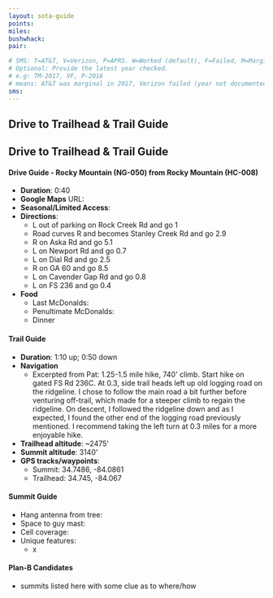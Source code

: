 ```yaml
---
layout: sota-guide
points: 
miles: 
bushwhack:
pair: 

# SMS: T=AT&T, V=Verizon, P=APRS. W=Worked (default), F=Failed, M=Marginal (some failed).
# Optional: Provide the latest year checked.
# e.g: TM-2017, VF, P-2016
# means: AT&T was marginal in 2017, Verizon failed (year not documented), APRS worked in 2016.
sms: 
---
```

Drive to Trailhead & Trail Guide
--------------------------------------------------------

Drive to Trailhead & Trail Guide
--------------------------------------------------------
#### Drive Guide - Rocky Mountain (NG-050) from Rocky Mountain (HC-008)

* **Duration**: 0:40
* **Google Maps** URL: 
* **Seasonal/Limited Access**:
* **Directions**:
    * L out of parking on Rock Creek Rd and go 1
    * Road curves R and becomes Stanley Creek Rd and go 2.9
    * R on Aska Rd and go 5.1
    * L on Newport Rd and go 0.7
    * L on Dial Rd and go 2.5
    * R on GA 60 and go 8.5
    * L on Cavender Gap Rd and go 0.8
    * L on FS 236 and go 0.4
* **Food**
    * Last McDonalds: 
    * Penultimate McDonalds: 
    * Dinner

#### Trail Guide

* **Duration**: 1:10 up; 0:50 down
* **Navigation**
    * Excerpted from Pat: 1.25-1.5 mile hike, 740' climb. Start hike on gated FS Rd 236C. At 0.3, side trail heads left up old logging road on the ridgeline. I chose to follow the main road a bit further before venturing off-trail, which made for a steeper climb to regain the ridgeline. On descent, I followed the ridgeline down and as I expected, I found the other end of the logging road previously mentioned. I recommend taking the left turn at 0.3 miles for a more enjoyable hike.
* **Trailhead altitude**: ~2475'
* **Summit altitude**: 3140'
* **GPS tracks/waypoints**:
    * Summit: 34.7486, -84.0861
    * Trailhead: 34.745, -84.067

#### Summit Guide

* Hang antenna from tree:
* Space to guy mast:
* Cell coverage:
* Unique features:
    * x

#### Plan-B Candidates

* summits listed here with some clue as to where/how
